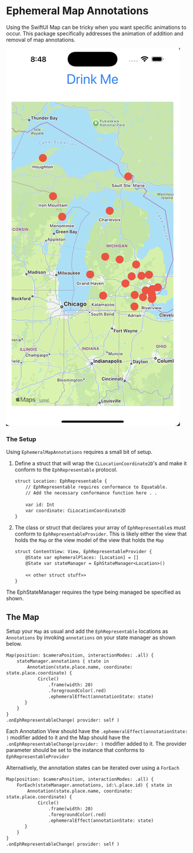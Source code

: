 # Ephemeral Map Annotations

Using the SwiftUI Map can be tricky when you want specific animations to occur.  This package specifically addresses the animation of addition and removal of map annotations.

[![Watch the video](https://github.com/tomhoag/EphemeralMapAnnotations/blob/main/Ephemeral.png)](https://github.com/tomhoag/EphemeralMapAnnotations/blob/main/Ephemeral.mp4)

### The Setup

Using `EphemeralMapAnnotations` requires a small bit of setup. 

1. Define a struct that will wrap the `CLLocationCoordinate2D`'s and make it conform to the `EphRepresentable` protocol.

	```
	struct Location: EphRepresentable {
	    // EphRepresentable requires conformance to Equatable.
	    // Add the necessary conformance function here . . 
	    
	    var id: Int
	    var coordinate: CLLocationCoordinate2D
	}
	```

2. The class or struct that declares your array of `EphRepresentable`s must conform to `EphRepresentableProvider`.  This is likely either the view that holds the `Map` or the view model of the view that holds the `Map`

	```
	struct ContentView: View, EphRepresentableProvider {
	    @State var ephemeralPlaces: [Location] = []
	    @State var stateManager = EphStateManager<Location>()
	
		<< other struct stuff>>
	}
	```
The EphStateManager requires the type being managed be specified as shown.

## The Map

Setup your `Map` as usual and add the `EphRepresentable` locations as `Annotations` by invoking `annotations` on your state manager as shown below.

```
Map(position: $cameraPosition, interactionModes: .all) {
    stateManager.annotations { state in
        Annotation(state.place.name, coordinate: state.place.coordinate) {
            Circle()
                .frame(width: 20)
                .foregroundColor(.red)
                .ephemeralEffect(annotationState: state)
       }
    }
}
.onEphRepresentableChange( provider: self )
```

Each Annotation View should have the `.ephemeralEffect(annotationState: )` modifier added to it and the Map should have the `.onEphRepresentableChange(provider: )` modifier added to it.  The provider parameter should be set to the instance that conforms to `EphRepresentableProvider`

Alternatively, the annotation states can be iterated over using a `ForEach`

```
Map(position: $cameraPosition, interactionModes: .all) {
    ForEach(stateManager.annotations, id:\.place.id) { state in
        Annotation(state.place.name, coordinate: state.place.coordinate) {
            Circle()
                .frame(width: 20)
                .foregroundColor(.red)
                .ephemeralEffect(annotationState: state)
       }
    }
}
.onEphRepresentableChange( provider: self )
```
